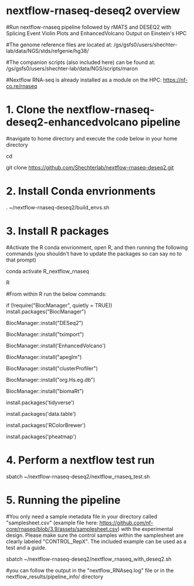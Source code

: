 # nextflow-rnaseq-deseq2 overview

#Run nextflow-rnaseq pipeline followed by rMATS and DESEQ2 with Splicing Event Violin Plots and EnhancedVolcano Output on Einstein's HPC 

#The genome reference files are located at: /gs/gsfs0/users/shechter-lab/data/NGS/stds/refgenie/hg38/

#The companion scripts (also included here) can be found at: /gs/gsfs0/users/shechter-lab/data/NGS/scripts/maron

#Nextflow RNA-seq is already installed as a module on the HPC: https://nf-co.re/rnaseq

# 1. Clone the nextflow-rnaseq-deseq2-enhancedvolcano pipeline 

#navigate to home directory and execute the code below in your home directory

cd

git clone https://github.com/Shechterlab/nextflow-rnaseq-deseq2.git


# 2. Install Conda envrionments

. ~/nextflow-rnaseq-deseq2/build_envs.sh

# 3. Install R packages 

#Activate the R conda envrionment, open R, and then running the following commands (you shouldn't have to update the packages so can say no to that prompt)

conda activate R_nextflow_rnaseq

R

#From within R run the below commands:

if (!require("BiocManager", quietly = TRUE))
    install.packages("BiocManager")


BiocManager::install("DESeq2")

BiocManager::install("tximport")

BiocManager::install('EnhancedVolcano')

BiocManager::install("apeglm")

BiocManager::install("clusterProfiler")

BiocManager::install("org.Hs.eg.db")

BiocManager::install("biomaRt")

install.packages('tidyverse')

install.packages('data.table')

install.packages('RColorBrewer')

install.packages('pheatmap')


# 4. Perform a nextflow test run 

sbatch ~/nextflow-rnaseq-deseq2/nextflow_rnaseq_test.sh

# 5. Running the pipeline 

#You only need a sample metadata file in your directory called "samplesheet.csv" (example file here: https://github.com/nf-core/rnaseq/blob/3.9/assets/samplesheet.csv) with the experimental design. Please make sure the control samples within the samplesheet are clearly labeled "CONTROL_RepX". The included example can be used as a test and a guide.

sbatch ~/nextflow-rnaseq-deseq2/nextflow_rnaseq_with_deseq2.sh

#you can follow the output in the "nextflow_RNAseq.log" file or in the nextflow_results/pipeline_info/ directory








